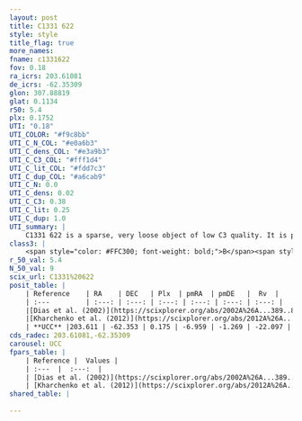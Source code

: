 ```yaml
---
layout: post
title: C1331 622
style: style
title_flag: true
more_names: 
fname: c1331622
fov: 0.18
ra_icrs: 203.61081
de_icrs: -62.35309
glon: 307.88819
glat: 0.1134
r50: 5.4
plx: 0.1752
UTI: "0.18"
UTI_COLOR: "#f9c8bb"
UTI_C_N_COL: "#e0a6b3"
UTI_C_dens_COL: "#e3a9b3"
UTI_C_C3_COL: "#fff1d4"
UTI_C_lit_COL: "#fdd7c3"
UTI_C_dup_COL: "#a6cab9"
UTI_C_N: 0.0
UTI_C_dens: 0.02
UTI_C_C3: 0.38
UTI_C_lit: 0.25
UTI_C_dup: 1.0
UTI_summary: |
    C1331 622 is a sparse, very loose object of low C3 quality. It is poorly studied in the literature, with no articles listed in the last 13 years.<br><br><span style="color: #99180f; font-weight: bold;">Warning: </span>contains less than 25 stars with <i>P>0.5</i> estimated.
class3: |
    <span style="color: #FFC300; font-weight: bold;">B</span><span style="color: red; font-weight: bold;">C</span>
r_50_val: 5.4
N_50_val: 9
scix_url: C1331%20622
posit_table: |
    | Reference    | RA    | DEC   | Plx  | pmRA  | pmDE   |  Rv  |
    | :---         | :---: | :---: | :---: | :---: | :---: | :---: |
    |[Dias et al. (2002)](https://scixplorer.org/abs/2002A%26A...389..871D) | 203.55 | -62.417 | -- | -1.59 | -4.43 | -35.0 |
    |[Kharchenko et al. (2012)](https://scixplorer.org/abs/2012A%26A...543A.156K) | 203.655 | -62.417 | -- | -7.61 | 0.93 | -- |
    | **UCC** |203.611 | -62.353 | 0.175 | -6.959 | -1.269 | -22.097 | 
cds_radec: 203.61081,-62.35309
carousel: UCC
fpars_table: |
    | Reference |  Values |
    | :---  |  :---:  |
    | [Dias et al. (2002)](https://scixplorer.org/abs/2002A%26A...389..871D) | `E(B-V)=0.23, Dist=819.0` |
    | [Kharchenko et al. (2012)](https://scixplorer.org/abs/2012A%26A...543A.156K) | `e_bv=0.271, distance=1078, log_age=9.25` |
shared_table: |
    
---
```

